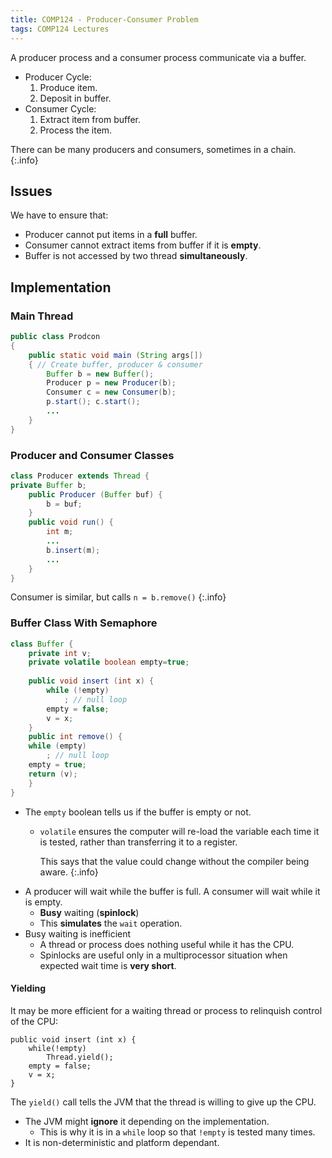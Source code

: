 ```yaml
---
title: COMP124 - Producer-Consumer Problem
tags: COMP124 Lectures
---
```

A producer process and a consumer process communicate via a buffer.

* Producer Cycle:
	1. Produce item.
	1. Deposit in buffer.
* Consumer Cycle:
	1. Extract item from buffer.
	1. Process the item.
	
There can be many producers and consumers, sometimes in a chain.
{:.info}

## Issues
We have to ensure that:

* Producer cannot put items in a **full** buffer.
* Consumer cannot extract items from buffer if it is **empty**.
* Buffer is not accessed by two thread **simultaneously**.

## Implementation
### Main Thread

```java
public class Prodcon
{
	public static void main (String args[])
	{ // Create buffer, producer & consumer
		Buffer b = new Buffer();
		Producer p = new Producer(b);
		Consumer c = new Consumer(b);
		p.start(); c.start();
		...
	}
}
```

### Producer and Consumer Classes

```java
class Producer extends Thread {
private Buffer b;
	public Producer (Buffer buf) {
		b = buf;
	}
	public void run() {
		int m;
		...
		b.insert(m);
		...
	}
}
```

Consumer is similar, but calls `n = b.remove()`
{:.info}

### Buffer Class With Semaphore

```java
class Buffer {
	private int v;
	private volatile boolean empty=true;
	
	public void insert (int x) {
		while (!empty)
			; // null loop
		empty = false;
		v = x;
	}
	public int remove() {
	while (empty)
		; // null loop
	empty = true;
	return (v);
	}
}
```

* The `empty` boolean tells us if the buffer is empty or not.
	* `volatile` ensures the computer will re-load the variable each time it is tested, rather than transferring it to a register.
	
		This says that the value could change without the compiler being aware.
		{:.info}
* A producer will wait while the buffer is full. A consumer will wait while it is empty.
	* **Busy** waiting (**spinlock**)
	* This **simulates** the `wait` operation.
* Busy waiting is inefficient
	* A thread or process does nothing useful while it has the CPU.
	* Spinlocks are useful only in a multiprocessor situation when expected wait time is **very short**.

#### Yielding
It may be more efficient for a waiting thread or process to relinquish control of the CPU:

```
public void insert (int x) {
	while(!empty)
		Thread.yield();
	empty = false;
	v = x;
}
```

The `yield()` call tells the JVM that the thread is willing to give up the CPU.

* The JVM might **ignore** it depending on the implementation.
	* This is why it is in a `while` loop so that `!empty` is tested many times.
* It is non-deterministic and platform dependant.